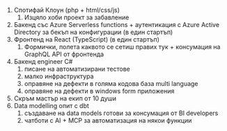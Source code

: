 1) Спотифай Клоун (php + html/css/js)
	1) Изцяло хоби проект за забавление
2) Бакенд със Azure Serverless functions + аутентикация с Azure Active Directory за бекъп на конфигурации (в един стартъп)
3) Фронтенд на React (TypeScript) (в един стартъп)
	1) Формички, полета каквото се сетиш правих тук + консумация на GraphQL API от фронтенда 
4) Бакенд engineer C#
	1) писане на автоматизирани тестове
	2) малко инфраструктура
	3) оправяне на дефекти в голяма кодова база multi language 
	4) оправяне на дефекти в windows form приложения
5) Скръм мастър на екип от 10 души
6) Data modelling опит с dbt
	1) създаване на data models готови за консумация от BI developers
	2) чатботи с AI + MCP за автоматизация на някои функции